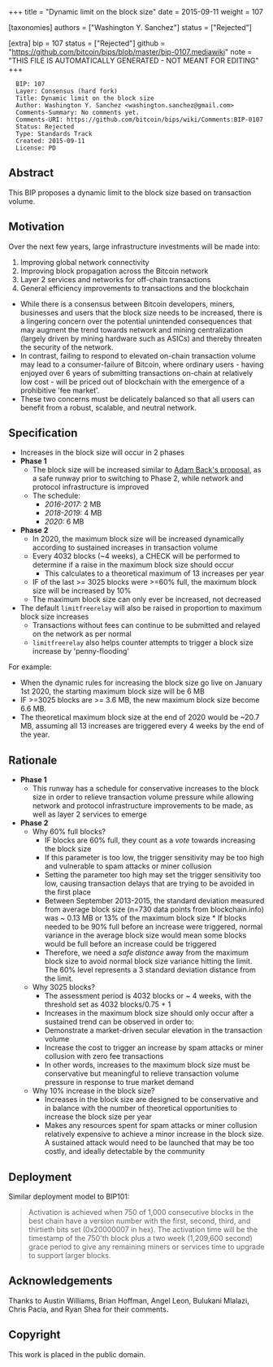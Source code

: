 
+++
title = "Dynamic limit on the block size"
date = 2015-09-11
weight = 107

[taxonomies]
authors = ["Washington Y. Sanchez"]
status = ["Rejected"]

[extra]
bip = 107
status = ["Rejected"]
github = "https://github.com/bitcoin/bips/blob/master/bip-0107.mediawiki"
note = "THIS FILE IS AUTOMATICALLY GENERATED - NOT MEANT FOR EDITING"
+++

```
  BIP: 107
  Layer: Consensus (hard fork)
  Title: Dynamic limit on the block size
  Author: Washington Y. Sanchez <washington.sanchez@gmail.com>
  Comments-Summary: No comments yet.
  Comments-URI: https://github.com/bitcoin/bips/wiki/Comments:BIP-0107
  Status: Rejected
  Type: Standards Track
  Created: 2015-09-11
  License: PD
```

<h2>Abstract</h2>


This BIP proposes a dynamic limit to the block size based on transaction volume.

<h2>Motivation</h2>


Over the next few years, large infrastructure investments will be made into:

1.  Improving global network connectivity
1.  Improving block propagation across the Bitcoin network
1.  Layer 2 services and networks for off-chain transactions
1.  General efficiency improvements to transactions and the blockchain


*  While there is a consensus between Bitcoin developers, miners, businesses and users that the block size needs to be increased, there is a lingering concern over the potential unintended consequences that may augment the trend towards network and mining centralization (largely driven by mining hardware such as ASICs) and thereby threaten the security of the network. 
*  In contrast, failing to respond to elevated on-chain transaction volume may lead to a consumer-failure of Bitcoin, where ordinary users - having enjoyed over 6 years of submitting transactions on-chain at relatively low cost - will be priced out of blockchain with the emergence of a prohibitive 'fee market'.
*  These two concerns must be delicately balanced so that all users can benefit from a robust, scalable, and neutral network.


<h2>Specification</h2>


*  Increases in the block size will occur in 2 phases
*  **Phase 1**
    *  The block size will be increased similar to <a href="https://twitter.com/adam3us/status/636410827969421312" target="_blank">Adam Back's proposal</a>, as a safe runway prior to switching to Phase 2, while network and protocol infrastructure is improved
    *  The schedule:
        *  _2016-2017:_ 2 MB
        *  _2018-2019:_ 4 MB
        *  _2020:_ 6 MB
*  **Phase 2**
    *  In 2020, the maximum block size will be increased dynamically according to sustained increases in transaction volume
    *  Every 4032 blocks (~4 weeks), a CHECK will be performed to determine if a raise in the maximum block size should occur
        *  This calculates to a theoretical maximum of 13 increases per year 
    *  IF of the last >= 3025 blocks were >=60% full, the maximum block size will be increased by 10%
    *  The maximum block size can only ever be increased, not decreased
*  The default `limitfreerelay` will also be raised in proportion to maximum block size increases
    *  Transactions without fees can continue to be submitted and relayed on the network as per normal
    *  `limitfreerelay` also helps counter attempts to trigger a block size increase by 'penny-flooding'


For example:
*  When the dynamic rules for increasing the block size go live on January 1st 2020, the starting maximum block size will be 6 MB
*  IF >=3025 blocks are >= 3.6 MB, the new maximum block size become 6.6 MB. 
*  The theoretical maximum block size at the end of 2020 would be ~20.7 MB, assuming all 13 increases are triggered every 4 weeks by the end of the year. 


<h2>Rationale</h2>


*  **Phase 1**
    *  This runway has a schedule for conservative increases to the block size in order to relieve transaction volume pressure while allowing network and protocol infrastructure improvements to be made, as well as layer 2 services to emerge
*  **Phase 2**
    *  Why 60% full blocks?
        *  IF blocks are 60% full, they count as a _vote_ towards increasing the block size
        *  If this parameter is too low, the trigger sensitivity may be too high and vulnerable to spam attacks or miner collusion
        *  Setting the parameter too high may set the trigger sensitivity too low, causing transaction delays that are trying to be avoided in the first place
        *  Between September 2013-2015, the standard deviation measured from average block size (n=730 data points from blockchain.info) was ~ 0.13 MB or 13% of the maximum block size
                *  If blocks needed to be 90% full before an increase were triggered, normal variance in the average block size would mean some blocks would be full before an increase could be triggered
        *  Therefore, we need a _safe distance_ away from the maximum block size to avoid normal block size variance hitting the limit. The 60% level represents a 3 standard deviation distance from the limit. 
    *  Why 3025 blocks?
        *  The assessment period is 4032 blocks or ~ 4 weeks, with the threshold set as 4032 blocks/0.75 + 1
        *  Increases in the maximum block size should only occur after a sustained trend can be observed in order to:
        *   Demonstrate a market-driven secular elevation in the transaction volume
        *   Increase the cost to trigger an increase by spam attacks or miner collusion with zero fee transactions   
        *  In other words, increases to the maximum block size must be conservative but meaningful to relieve transaction volume pressure in response to true market demand
    *  Why 10% increase in the block size?
        *  Increases in the block size are designed to be conservative and in balance with the number of theoretical opportunities  to increase the block size per year
        *  Makes any resources spent for spam attacks or miner collusion relatively expensive to achieve a minor increase in the block size. A sustained attack would need to be launched that may be too costly, and ideally detectable by the community 


<h2>Deployment</h2>

Similar deployment model to BIP101:  
<blockquote>Activation is achieved when 750 of 1,000 consecutive blocks in the best chain have a version number with the first, second, third, and thirtieth bits set (0x20000007 in hex). The activation time will be the timestamp of the 750'th block plus a two week (1,209,600 second) grace period to give any remaining miners or services time to upgrade to support larger blocks.</blockquote>

<h2>Acknowledgements</h2>


Thanks to Austin Williams, Brian Hoffman, Angel Leon, Bulukani Mlalazi, Chris Pacia, and Ryan Shea for their comments.

<h2>Copyright</h2>


This work is placed in the public domain.
